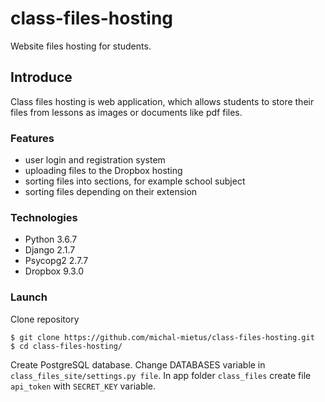 # class-files-hosting
Website files hosting for students.

## Introduce
Class files hosting is web application, which allows students to store their files from lessons as images or documents like pdf files.

### Features
* user login and registration system
* uploading files to the Dropbox hosting
* sorting files into sections, for example school subject
* sorting files depending on their extension

### Technologies
* Python 3.6.7
* Django 2.1.7
* Psycopg2 2.7.7
* Dropbox 9.3.0

### Launch

Clone repository
```
$ git clone https://github.com/michal-mietus/class-files-hosting.git
$ cd class-files-hosting/
```

Create PostgreSQL database.
Change DATABASES variable in `class_files_site/settings.py file`.
In app folder `class_files` create file `api_token` with `SECRET_KEY` variable.
